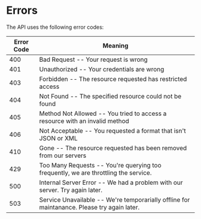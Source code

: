 # Errors


The API uses the following error codes:


Error Code | Meaning
---------- | -------
400 | Bad Request -- Your request is wrong
401 | Unauthorized -- Your credentials are wrong
403 | Forbidden -- The resource requested has restricted access
404 | Not Found -- The specified resource could not be found
405 | Method Not Allowed -- You tried to access a resource with an invalid method
406 | Not Acceptable -- You requested a format that isn't JSON or XML
410 | Gone -- The resource requested has been removed from our servers
429 | Too Many Requests -- You're querying too frequently, we are throttling the service.
500 | Internal Server Error -- We had a problem with our server. Try again later.
503 | Service Unavailable -- We're temporarially offline for maintanance. Please try again later.
